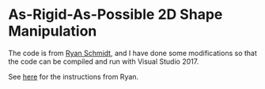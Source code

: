 # As-Rigid-As-Possible 2D Shape Manipulation #

The code is from [Ryan Schmidt](http://www.dgp.toronto.edu/~rms/software/Deform2D/index.html), and I have done some modifications so that the code can be compiled and run with Visual Studio 2017.

See [here](https://1iyiwei.github.io/deform2d/) for the instructions from Ryan.
